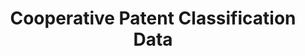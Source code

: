 ---
layout: default
bigquery: https://console.cloud.google.com/bigquery?p=patents-public-data&d=cpc&page=dataset
citation: '“Cooperative Patent Classification” by the EPO and USPTO, for public use. '
contributors: EPO, USPTO
cost: None
description: Cooperative Patent Classification Data contains the scheme and definitions
  of the Cooperative Patent Classification system for classifying patent documents.
  The CPC is the result of a partnership between the EPO and the USPTO in their joint
  effort to develop a common, internationally compatible classification system for
  technical documents, in particular patent publications, which will be used by both
  offices in the patent granting process
documentation: https://www.cooperativepatentclassification.org/cpcSchemeAndDefinitions
last_edit: Mon, 04 Apr 2022 19:07:06 GMT
location: https://www.cooperativepatentclassification.org/index
maintained_by: USPTO, EPO
schema_fields: '[''informative_references'', ''ipcConcordant'', ''breakdownCode'',
  ''residualReferences'', ''synonyms'', ''title_full'', ''additional_only'', ''children'',
  ''limiting_references'', ''dateRevised'', ''applicationReferences'', ''limitingReferences'',
  ''notAllocatable'', ''status'', ''child_groups'', ''date_revised'', ''definition'',
  ''titlePart'', ''sizeCache'', ''application_references'', ''parents'', ''titleFull'',
  ''not_allocatable'', ''residual_references'', ''title_part'', ''ipc_concordant'',
  ''informativeReferences'', ''level'', ''symbol'', ''childGroups'', ''glossary'',
  ''breakdown_code'']'
shortname: cooperative_patent_classification
tags:
- patents
- science
title: Cooperative Patent Classification Data
uuid: 984374a7-16e9-4b35-9445-458daceb01bf
---